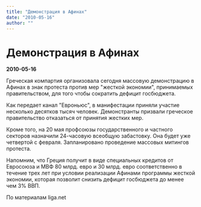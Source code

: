 ```yaml
---
title: "Демонстрация в Афинах"
date: "2010-05-16"
author: ""
---
```


# Демонстрация в Афинах

**2010-05-16** 

Греческая компартия организовала сегодня массовую демонстрацию в Афинах в знак протеста против мер "жесткой экономии", принимаемых правительством, для того чтобы сократить дефицит госбюджета.

Как передает канал "Евроньюс", в манифестации приняли участие несколько десятков тысяч человек. Демонстранты призвали греческое правительство отказаться от принятия жестких мер.

Кроме того, на 20 мая профсоюзы государственного и частного секторов назначили 24-часовую всеобщую забастовку. Она будет уже четвертой с февраля. Запланировано проведение массовых митингов протеста.

Напомним, что Греция получит в виде специальных кредитов от Евросоюза и МВФ 80 млрд. евро и 30 млрд. евро соответственно в течение трех лет при условии реализации Афинами программы жесткой экономии, которая позволит снизить дефицит госбюджета до менее чем 3% ВВП.

По материалам liga.net